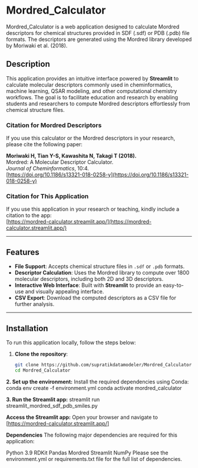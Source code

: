 # Mordred_Calculator

Mordred_Calculator is a web application designed to calculate Mordred descriptors for chemical structures provided in SDF (.sdf) or PDB (.pdb) file formats. The descriptors are generated using the Mordred library developed by Moriwaki et al. (2018).

## Description

This application provides an intuitive interface powered by **Streamlit** to calculate molecular descriptors commonly used in cheminformatics, machine learning, QSAR modeling, and other computational chemistry workflows. The goal is to facilitate education and research by enabling students and researchers to compute Mordred descriptors effortlessly from chemical structure files.

### Citation for Mordred Descriptors

If you use this calculator or the Mordred descriptors in your research, please cite the following paper:

**Moriwaki H, Tian Y-S, Kawashita N, Takagi T (2018).**  
Mordred: A Molecular Descriptor Calculator.  
*Journal of Cheminformatics*, 10:4.  
[https://doi.org/10.1186/s13321-018-0258-y](https://doi.org/10.1186/s13321-018-0258-y)

### Citation for This Application

If you use this application in your research or teaching, kindly include a citation to the app:  
[https://mordred-calculator.streamlit.app/](https://mordred-calculator.streamlit.app/)

---

## Features

- **File Support**: Accepts chemical structure files in `.sdf` or `.pdb` formats.
- **Descriptor Calculation**: Uses the Mordred library to compute over 1800 molecular descriptors, including both 2D and 3D descriptors.
- **Interactive Web Interface**: Built with **Streamlit** to provide an easy-to-use and visually appealing interface.
- **CSV Export**: Download the computed descriptors as a CSV file for further analysis.

---

## Installation

To run this application locally, follow the steps below:

1. **Clone the repository**:
   ```bash
   git clone https://github.com/supratikdatamodeler/Mordred_Calculator.git
   cd Mordred_Calculator

**2. Set up the environment:** Install the required dependencies using Conda:
  conda env create -f environment.yml
  conda activate mordred_calculator

**3. Run the Streamlit app:**
  streamlit run streamlit_mordred_sdf_pdb_smiles.py

**Access the Streamlit app:**
Open your browser and navigate to [https://mordred-calculator.streamlit.app/]

**Dependencies**
The following major dependencies are required for this application:

Python 3.9
RDKit
Pandas
Mordred
Streamlit
NumPy
Please see the environment.yml or requirements.txt file for the full list of dependencies.

